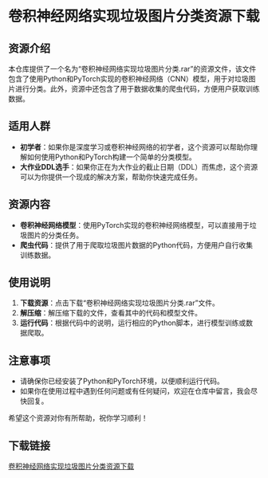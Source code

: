 # 卷积神经网络实现垃圾图片分类资源下载

## 资源介绍

本仓库提供了一个名为“卷积神经网络实现垃圾图片分类.rar”的资源文件，该文件包含了使用Python和PyTorch实现的卷积神经网络（CNN）模型，用于对垃圾图片进行分类。此外，资源中还包含了用于数据收集的爬虫代码，方便用户获取训练数据。

## 适用人群

- **初学者**：如果你是深度学习或卷积神经网络的初学者，这个资源可以帮助你理解如何使用Python和PyTorch构建一个简单的分类模型。
- **大作业DDL选手**：如果你正在为大作业的截止日期（DDL）而焦虑，这个资源可以为你提供一个现成的解决方案，帮助你快速完成任务。

## 资源内容

- **卷积神经网络模型**：使用PyTorch实现的卷积神经网络模型，可以直接用于垃圾图片的分类任务。
- **爬虫代码**：提供了用于爬取垃圾图片数据的Python代码，方便用户自行收集训练数据。

## 使用说明

1. **下载资源**：点击下载“卷积神经网络实现垃圾图片分类.rar”文件。
2. **解压缩**：解压缩下载的文件，查看其中的代码和模型文件。
3. **运行代码**：根据代码中的说明，运行相应的Python脚本，进行模型训练或数据爬取。

## 注意事项

- 请确保你已经安装了Python和PyTorch环境，以便顺利运行代码。
- 如果你在使用过程中遇到任何问题或有任何疑问，欢迎在仓库中留言，我会尽快回复。

希望这个资源对你有所帮助，祝你学习顺利！

## 下载链接

[卷积神经网络实现垃圾图片分类资源下载](https://pan.quark.cn/s/e0acc253594a)